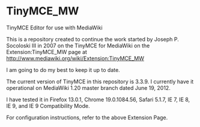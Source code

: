 TinyMCE_MW
==========

TinyMCE Editor for use with MediaWiki

This is a repository created to continue the work started by Joseph P. Socoloski III in 2007 on the TinyMCE for
MediaWiki on the Extension:TinyMCE_MW page at http://www.mediawiki.org/wiki/Extension:TinyMCE_MW

I am going to do my best to keep it up to date.

The current version of TinyMCE in this repository is 3.3.9.
I currently have it operational on MediaWiki 1.20 master branch dated June 19, 2012. 

I have tested it in Firefox 13.0.1, Chrome 19.0.1084.56, Safari 5.1.7, IE 7, IE 8, IE 9, and IE 9 Compatibility Mode.

For configuration instructions, refer to the above Extension Page.